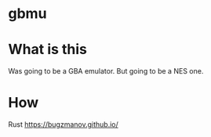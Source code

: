 # gbmu

# What is this
Was going to be a GBA emulator. But going to be a NES one.

# How
Rust
https://bugzmanov.github.io/

